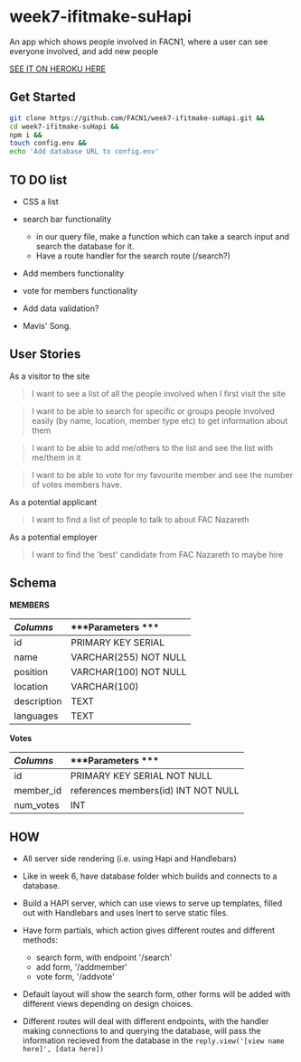 # week7-ifitmake-suHapi
An app which shows people involved in FACN1, where a user can see everyone involved, and add new people

[SEE IT ON HEROKU HERE](https://secret-gorge-99094.herokuapp.com/)

## Get Started
```bash
git clone https://github.com/FACN1/week7-ifitmake-suHapi.git &&
cd week7-ifitmake-suHapi &&
npm i &&
touch config.env &&
echo 'Add database URL to config.env'
```

## TO DO list

- CSS a list
- search bar functionality
  - in our query file, make a function which can take a search input and search the database for it.
  - Have a route handler for the search route (/search?)
- Add members functionality

- vote for members functionality

- Add data validation?

- Mavis' Song.


## User Stories

As a visitor to the site

> I want to see a list of all the people involved when I first visit the site

> I want to be able to search for specific or groups people involved easily (by name, location, member type etc) to get information about them

> I want to be able to add me/others to the list and see the list with me/them in it

> I want to be able to vote for my favourite member and see the number of votes members have.

As a potential applicant

> I want to find a list of people to talk to about FAC Nazareth

As a potential employer

> I want to find the 'best' candidate from FAC Nazareth to maybe hire

## Schema
**MEMBERS**

| ***Columns***  | ***Parameters  ***   |
| :------------- | :------------------  |
|       id       |  PRIMARY KEY SERIAL  |
|      name      | VARCHAR(255) NOT NULL|
|    position    | VARCHAR(100) NOT NULL|
|      location  |     VARCHAR(100)     |
|   description  |         TEXT         |
|    languages   |         TEXT         |

**Votes**

| ***Columns***  |        ***Parameters  ***           |
| :------------- |           :-------------            |
|       id       |    PRIMARY KEY SERIAL NOT NULL      |
|    member_id   | references members(id) INT NOT NULL |
|    num_votes   |              INT                    |

## HOW

- All server side rendering (i.e. using Hapi and Handlebars)

- Like in week 6, have database folder which builds and connects to a database.

- Build a HAPI server, which can use views to serve up templates, filled out with Handlebars and uses Inert to serve static files.

- Have form partials, which action gives different routes and different methods:
  - search form, with endpoint '/search'
  - add form, '/addmember'
  - vote form, '/addvote'

- Default layout will show the search form, other forms will be added with different views depending on design choices.

- Different routes will deal with different endpoints, with the handler making connections to and querying the database, will pass the information recieved from the database in the ``` reply.view('[view name here]', [data here]) ```
